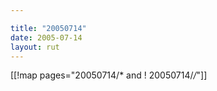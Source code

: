 ```yaml
---

title: "20050714"
date: 2005-07-14
layout: rut
---
```


[[!map pages="20050714/* and ! 20050714/*/*"]]
